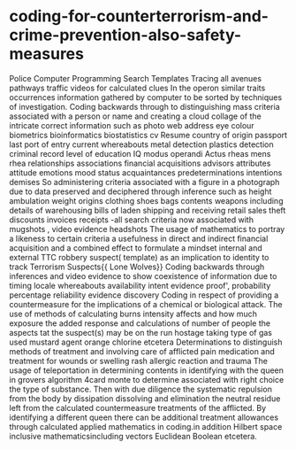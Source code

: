 # coding-for-counterterrorism-and-crime-prevention-also-safety-measures
Police Computer Programming Search Templates Tracing all avenues pathways traffic videos for calculated clues  In the operon similar traits occurrences information gathered by computer to be sorted by techniques of investigation.  Coding backwards through to distinguishing mass criteria  associated with a person or name and creating a cloud collage of the intricate correct information such as photo web address eye colour biometrics bioinformatics biostatistics cv Resume country of origin passport last port of entry current whereabouts metal detection plastics detection criminal record level of education IQ modus operandi Actus rheas mens rhea relationships associations financial acquisitions advisors attributes attitude emotions mood status acquaintances predeterminations intentions demises  So administering criteria associated with a figure in a photograph due to data preserved and deciphered through inference such as height ambulation weight origins clothing shoes bags contents weapons including details of warehousing bills of laden shipping and receiving retail sales theft discounts invoices receipts  -all search criteria now associated with mugshots , video evidence headshots  The usage of mathematics to portray a likeness to certain criteria a usefulness in direct and indirect financial acquisition and a  combined effect to formulate a mindset internal and external  TTC robbery suspect( template) as an implication  to identity to track Terrorism Suspects{{ Lone Wolves}}  Coding backwards through inferences and video evidence to show coexistence of information due to timing locale whereabouts availability intent evidence proof', probability percentage reliability evidence discovery  Coding in respect of providing a countermeasure for the implications of a chemical or biological attack. The use of methods of calculating burns intensity affects and how much exposure the added response and calculations of number of people the aspects tat the suspect(s) may be on the run hostage taking type of gas used mustard agent orange chlorine etcetera Determinations to distinguish methods of treatment and involving care of afflicted pain medication and treatment for wounds or swelling  rash allergic reaction and trauma The usage of teleportation in determining contents in identifying with the queen in grovers algorithm 4card monte to determine associated with right choice the type of substance. Then with due diligence the systematic repulsion from the body by dissipation dissolving and elimination the neutral residue left from the calculated countermeasure treatments of the afflicted. By identifying a different queen there can be additional treatment allowances through calculated applied mathematics in coding.in addition Hilbert space inclusive mathematicsincluding vectors Euclidean Boolean etcetera.
